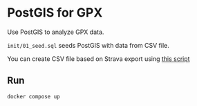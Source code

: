 # PostGIS for GPX

Use PostGIS to analyze GPX data.

`init/01_seed.sql` seeds PostGIS with data from CSV file.

You can create CSV file based on Strava export using [this script](https://github.com/evgeniyarbatov/strava2csv)

## Run

```
docker compose up
```
